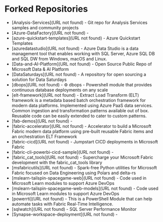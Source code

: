 # Forked Repositories

- [Analysis-Services](URL not found) - Git repo for Analysis Services samples and community projects
- [Azure-DataFactory](URL not found) - 
- [azure-quickstart-templates](URL not found) - Azure Quickstart Templates
- [azuredatastudio](URL not found) - Azure Data Studio is a data management tool that enables working with SQL Server, Azure SQL DB and SQL DW from Windows, macOS and Linux.
- [Data-and-AI-Platform](URL not found) - Open Source Public Repo of Microsoft Data & AI Platform
- [DataSaturdays](URL not found) - A repository for open sourcing a solution for Data Saturdays
- [dbops](URL not found) - ⚙ dbops - Powershell module that provides continuous database deployments on any scale
- [elt-framework](URL not found) - Extract Load Transform (ELT) framework is a metadata based batch orchestration framework for modern data platforms. Implemented using Azure PaaS data services. Common ingestion and transformation patterns available out of box. Reusable code can be easily extended to cater to custom patterns.
- [fab-demos](URL not found) - 
- [fabric-accelerator](URL not found) - Accelerator to build a Microsoft Fabric modern data platform using pre-built reusable Fabric items and an orchestration ELT Framework
- [fabric-cicd](URL not found) - Jumpstart CICD deployments in Microsoft Fabric
- [fabric-cli-powerbi-cicd-sample](URL not found) - 
- [fabric_cat_tools](URL not found) - Supercharge your Microsoft Fabric development with the fabric_cat_tools library
- [msfabricutils](URL not found) - Spark-free Python utilities for Microsoft Fabric focused on Data Engineering using Polars and delta-rs
- [mslearn-tailspin-spacegame-web](URL not found) - Code used in Microsoft Learn modules to support Azure DevOps
- [mslearn-tailspin-spacegame-web-models](URL not found) - Code used in Microsoft Learn modules to support Azure DevOps
- [powerrti](URL not found) - This is a PowerShell Module that can help automate tasks with Fabric Real-Time Intelligence.
- [sqlwatch](URL not found) - SQL Server Performance Monitor
- [Synapse-workspace-deployment](URL not found) - 
